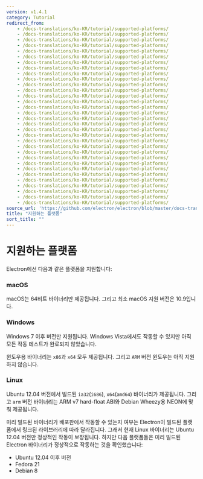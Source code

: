 ```yaml
---
version: v1.4.1
category: Tutorial
redirect_from:
    - /docs-translations/ko-KR/tutorial/supported-platforms/
    - /docs-translations/ko-KR/tutorial/supported-platforms/
    - /docs-translations/ko-KR/tutorial/supported-platforms/
    - /docs-translations/ko-KR/tutorial/supported-platforms/
    - /docs-translations/ko-KR/tutorial/supported-platforms/
    - /docs-translations/ko-KR/tutorial/supported-platforms/
    - /docs-translations/ko-KR/tutorial/supported-platforms/
    - /docs-translations/ko-KR/tutorial/supported-platforms/
    - /docs-translations/ko-KR/tutorial/supported-platforms/
    - /docs-translations/ko-KR/tutorial/supported-platforms/
    - /docs-translations/ko-KR/tutorial/supported-platforms/
    - /docs-translations/ko-KR/tutorial/supported-platforms/
    - /docs-translations/ko-KR/tutorial/supported-platforms/
    - /docs-translations/ko-KR/tutorial/supported-platforms/
    - /docs-translations/ko-KR/tutorial/supported-platforms/
    - /docs-translations/ko-KR/tutorial/supported-platforms/
    - /docs-translations/ko-KR/tutorial/supported-platforms/
    - /docs-translations/ko-KR/tutorial/supported-platforms/
    - /docs-translations/ko-KR/tutorial/supported-platforms/
    - /docs-translations/ko-KR/tutorial/supported-platforms/
    - /docs-translations/ko-KR/tutorial/supported-platforms/
    - /docs-translations/ko-KR/tutorial/supported-platforms/
    - /docs-translations/ko-KR/tutorial/supported-platforms/
    - /docs-translations/ko-KR/tutorial/supported-platforms/
    - /docs-translations/ko-KR/tutorial/supported-platforms/
    - /docs-translations/ko-KR/tutorial/supported-platforms/
    - /docs-translations/ko-KR/tutorial/supported-platforms/
    - /docs-translations/ko-KR/tutorial/supported-platforms/
    - /docs-translations/ko-KR/tutorial/supported-platforms/
    - /docs-translations/ko-KR/tutorial/supported-platforms/
    - /docs-translations/ko-KR/tutorial/supported-platforms/
    - /docs-translations/ko-KR/tutorial/supported-platforms/
source_url: 'https://github.com/electron/electron/blob/master/docs-translations/ko-KR/tutorial/supported-platforms.md'
title: "지원하는 플랫폼"
sort_title: ""
---
```


# 지원하는 플랫폼

Electron에선 다음과 같은 플랫폼을 지원합니다:

### macOS

macOS는 64비트 바이너리만 제공됩니다. 그리고 최소 macOS 지원 버전은 10.9입니다.

### Windows

Windows 7 이후 버전만 지원됩니다. Windows Vista에서도 작동할 수 있지만 아직 모든 작동
테스트가 완료되지 않았습니다.

윈도우용 바이너리는 `x86`과 `x64` 모두 제공됩니다. 그리고 `ARM` 버전 윈도우는 아직
지원하지 않습니다.

### Linux

Ubuntu 12.04 버전에서 빌드된 `ia32`(`i686`), `x64`(`amd64`) 바이너리가 제공됩니다.
그리고 `arm` 버전 바이너리는 ARM v7 hard-float ABI와 Debian Wheezy용 NEON에 맞춰
제공됩니다.

미리 빌드된 바이너리가 배포판에서 작동할 수 있는지 여부는 Electron이 빌드된 플랫폼에서
링크된 라이브러리에 따라 달라집니다. 그래서 현재 Linux 바이너리는 Ubuntu 12.04 버전만
정상적인 작동이 보장됩니다. 하지만 다음 플랫폼들은 미리 빌드된 Electron 바이너리가
정상적으로 작동하는 것을 확인했습니다:

* Ubuntu 12.04 이후 버전
* Fedora 21
* Debian 8
